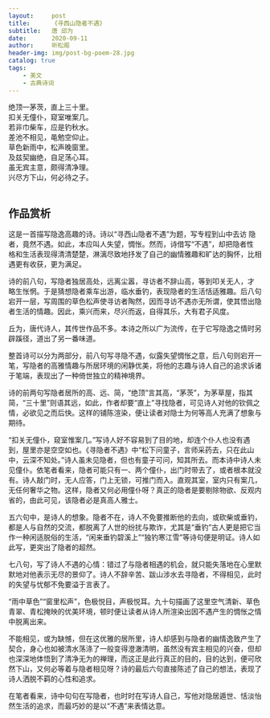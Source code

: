 ```yaml
---
layout:     post
title:      《寻西山隐者不遇》
subtitle:   唐 邱为
date:       2020-09-11
author:     听松阁
header-img: img/post-bg-poem-28.jpg
catalog: true
tags:
    - 美文
    - 古典诗词
---
```


绝顶一茅茨，直上三十里。<br>
扣关无僮仆，窥室唯案几。<br>
若非巾柴车，应是钓秋水。<br>
差池不相见，黾勉空仰止。<br>
草色新雨中，松声晚窗里。<br>
及兹契幽绝，自足荡心耳。<br>
虽无宾主意，颇得清净理。<br>
兴尽方下山，何必待之子。<br><br>

## 作品赏析
这是一首描写隐逸高趣的诗。诗以“寻西山隐者不遇”为题，写专程到山中去访
隐者，竟然不遇。如此，本应叫人失望，惆怅。然而，诗借写“不遇”，却把隐者性
格和生活表现得清清楚楚，淋漓尽致地抒发了自己的幽情雅趣和旷达的胸怀，比相遇更有收获，更为满足。

诗的前八句，写隐者独居高处，远离尘嚣，寻访者不辞山高，等到叩关无人，才
略生怅惘。于是猜想隐者乘车出游，临水垂钓，表现隐者的生活恬适雅趣。后八句宕开一层，写周围的草色松声使寻访者陶然，因而寻访不遇亦无所谓，使其悟出隐者生活的情趣。因此，乘兴而来，尽兴而返，自得其乐，大有君子风度。


丘为，唐代诗人，其传世作品不多。本诗之所以广为流传，在于它写隐逸之情时另辟蹊径，道出了另一番味道。

整首诗可以分为两部分，前八句写寻隐不遇，似露失望惆怅之意，后八句则宕开一笔，写隐者的高雅情趣与所居环境的闲静优美，将他的志趣与诗人自己的追求诉诸于笔端，表现出了一种倚世独立的精神境界。

诗的前两句写隐者居所的高、远、简，“绝顶”言其高，“茅茨”，为茅草屋，指其简，“三十里”则语其远，如此，作者却要“直上”寻找隐者，可见诗人对他的钦佩之情，必欲见之而后快。这样的铺陈渲染，便让读者对隐士为何等高人充满了想象与期待。

“扣关无僮仆，窥室惟案几。”写诗人好不容易到了目的地，却连个仆人也没有遇到，屋里亦是空空如也。《寻隐者不遇》中“松下问童子，言师采药去，只在此山中，云深不知处。”诗人虽未见隐者，但也有童子可问，知其所去。而本诗中诗人未见僮仆。依笔者看来，隐者可能只有一、两个僮仆，出门时带去了，或者根本就没有。诗人敲门时，无人应答，门上无锁，可推门而入。直观其室，室内只有案几，无任何奢华之物。这样，隐者又何必用僮仆呀？真正的隐者是要剔除物欲、反观内省的，由此可见，该隐者必是真高人雅士。

五六句中，是诗人的想象。隐者不在，诗人不免要推断他的去向，或砍柴或垂钓，都是人与自然的交流，都脱离了人世的纷扰与欺诈，尤其是“垂钓”古人更是把它当作一种闲适脱俗的生活，“闲来垂钓碧溪上”“独钓寒江雪”等诗句便是明证。诗人如此写，更突出了隐者的超然。

七八句，写了诗人不遇的心情：错过了与隐者相遇的机会，就只能失落地在心里默默地对他表示无尽的景仰了。诗人不辞辛苦、跋山涉水去寻隐者，不得相见，此时的失望与忧郁不免要溢于言表了。

“雨中草色”“窗里松声”，色极悦目，声极悦耳。九十句描画了这里空气清新、草色青翠、青松掩映的优美环境，顿时便让读者从诗人所渲染出因不遇产生的惆怅之情中脱离出来。

不能相见，或为缺憾，但在这优雅的居所里，诗人却感到与隐者的幽情逸致产生了契合，身心也如被清水荡涤了一般变得澄澈清明，虽然没有宾主相见的兴奋，但却也深深地体悟到了清净无为的禅理，而这正是此行真正的目的，目的达到，便可欣然下山，又何必等着与隐者相见呀？诗的最后六句直接陈述了自己的想法，表现了诗人洒脱不羁的心性和追求。

在笔者看来，诗中句句在写隐者，也时时在写诗人自己，写他对隐居遁世、恬淡怡然生活的追求，而最巧妙的是以“不遇”来表情达意。
